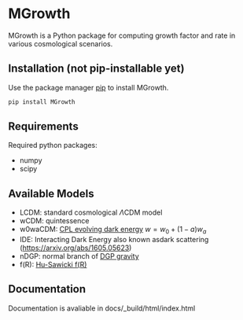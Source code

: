 # MGrowth

MGrowth is a Python package for computing growth factor and rate in various cosmological scenarios.

## Installation (not pip-installable yet)

Use the package manager [pip](https://pypi.org) to install MGrowth.

```bash
pip install MGrowth
```

## Requirements
Required python packages:
* numpy
* scipy


## Available Models
- LCDM: standard cosmological $\Lambda$CDM model
- wCDM: quintessence
- w0waCDM:  [CPL evolving dark energy](https://arxiv.org/abs/gr-qc/0009008) $w = w_0 + (1-a)w_a$
- IDE: Interacting Dark Energy also known asdark scattering (https://arxiv.org/abs/1605.05623)
- nDGP: normal branch of [DGP gravity](https://arxiv.org/abs/hep-th/0005016)
- f(R):  [Hu-Sawicki f(R)](https://arxiv.org/abs/0705.1158)

## Documentation
Documentation is avaliable in docs/_build/html/index.html
